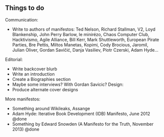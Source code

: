 ## Things to do
Communication:
- Write to authors of manifestos: Ted Nelson, Richard Stallman, V2, Loyd Blankenship, John Perry Barlow, le minirézo, Chaos Computer Club, Hacktivismo, Agile Alliance, Bill Kerr, Mark Shuttleworth, European Pirate Parties, Bre Pettis, Miltos Manetas, Kopimi, Cody Brocious, Jaromil, Julian Oliver, Gordan Savičić, Danja Vasiliev, Piotr Czerski, Adam Hyde...

Editorial:
- Write backcover blurb
- Write an introduction
- Create a Biographies section
- Maybe some interviews? With Gordan Savicic?
Design:
- Produce alternate cover designs

More manifestos:
- Something around Wikileaks, Assange
- Adam Hyde: Iterative Book Development (IDB) Manifesto, June 2012 @done
- Something by Edward Snowden (A Manifesto for the Truth, November 2013) @done

